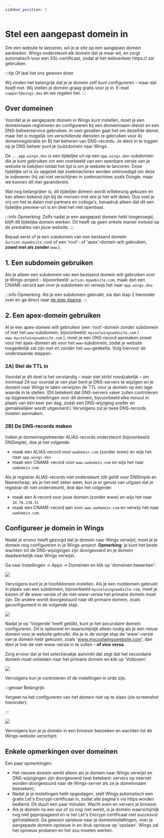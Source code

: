 ```yaml
---
sidebar_position: 5
---
```


# Stel een aangepast domein in

Om een website te lanceren, wil je je site op een aangepast domein aanbieden. Wings ondersteunt elk domein dat je maar wil, en zorgt automatisch voor een SSL-certificaat, zodat al het webverkeer https:// zal gebruiken.

:::tip Of laat het ons gewoon doen

Wij vinden het belangrijk dat je je domein zelf _kunt_ configureren – maar dat _hoeft_ niet. Wij stellen je domein graag gratis voor je in. E-mail `support@wings.dev` en we regelen het.
:::

## Over domeinen

Voordat je je aangepaste domein in Wings kunt instellen, moet je een domeinnaam registreren en configureren bij een domeinnaam-dienst en een DNS-beheerservice gebruiken. In veel gevallen gaat het om dezelfde dienst, maar het is mogelijk om verschillende diensten te gebruiken voor A) domeinregistratie en B) het beheren van DNS-records. Je dient in te loggen op je DNS beheer punt je (sub)domein naar Wings.

De `...app.wings.dev` is een tijdelijke url op een `app.wings.dev`-subdomein die je kunt gebruiken om een voorbeeld van een openbare versie van je website te bekijken totdat het tijd is om je website te lanceren. Deze tijdelijke url is zo opgezet dat zoekmachines worden ontmoedigd om deze te indexeren (hij zal niet verschijnen in zoekmachines zoals Google, maar we kunnen dit niet garanderen).

Wat nog belangrijker is, dit tijdelijke domein wordt willekeurig gekozen en kan alleen bekend zijn bij de mensen met wie je het wilt delen. Dus voel je vrij om het te delen met partners en collega's, benadruk alleen dat dit een tijdelijke preview-url is en deel het niet openbaar.

:::info Opmerking:
Zelfs nadat je een aangepast domein hebt toegevoegd, blijft dit tijdelijke domein werken. Dit heeft op geen enkele manier invloed op de prestaties van jouw website.
:::

Bepaal eerst of je een subdomein van een bestaand domein (`action.mywebsite.com`) of een 'root'- of 'apex'-domein wilt gebruiken, **zowel met als zonder** `www`.).

## 1. Een subdomein gebruiken

Als je alleen een subdomein van een bestaand domein wilt gebruiken voor je Wings-project - bijvoorbeeld: `action.mywebsite.com`, maak dan een CNAME-record aan voor je subdomein en verwijs het naar `app.wings.dev`.

:::info Opmerking:
Als je een subdomein gebruikt, sla dan stap 2 hieronder over en ga direct naar [de stap daarna](#configure-your-domain-in-wings).
:::

## 2. Een apex-domein gebruiken

Al je een apex-domein wilt gebruiken (een 'root'-domein zonder subdomein of met het `www`-subdomein, bijvoorbeeld: `mycoolwingswebsite.com` / `www.mycoolwingswebsite.com` ), moet je een DNS-record aanmaken zowel voor het apex-domein als voor het `www`-subdomein, zodat je website toegankelijk zal zijn _met en zonder_ het `www`-gedeelte. Volg hiervoor de onderstaande stappen.

### 2A) Stel de TTL in

Voordat je dit doet is het verstandig – maar niet strikt noodzakelijk – om minimaal 24 uur voordat je van plan bent je DNS-servers te wijzigen en je domein naar Wings te laten verwijzen de TTL voor je domein op een lage waarde in te stellen. (Dit betekent dat DNS-servers vaker zullen controleren op bijgewerkte instellingen voor dit domein, bijvoorbeeld elke minuut in plaats van één keer per dag, zodat een DNS-wijziging sneller en gemakkelijker wordt uitgevoerd.) Vervolgens zul je twee DNS-records moeten aanmaken.

### 2B) De DNS-records maken

Indien je domeinregistreerder ALIAS-records ondersteunt (bijvoorbeeld: DNSimple), doe je het volgende:

- maak een ALIAS-record voor `uwdomein.com` (zonder www) en wijs het naar `app.wings.dev`
- maak een CNAME-record voor `www.uwdomein.com` en wijs het naar `uwdomein.com`

Als je registrar ALIAS-records niet ondersteunt (dit geldt voor DNSimple en Namecheap; als je het niet zeker weet, kun je er gerust van uitgaan dat je registrar dit niet ondersteunt), doe dan het volgende:

- maak een A-record voor jouw domein (zonder www) en wijs het naar `34.76.238.51`
- maak een CNAME-record aan voor `www.uwdomein.com` en verwijs het naar `uwdomein.com`.

## Configureer je domein in Wings

Nadat je ervoor heeft gezorgd dat je domein naar Wings verwijst, moet je je domein nog configureren in je Wings-project. **Opmerking**: je kunt het beste wachten tot de DNS-wijzigingen zijn doorgevoerd en je domein daadwerkelijk naar Wings verwijst.

Ga naar Instellingen -> Apps -> Domeinen en klik op 'domeinen bewerken':

![](https://screens.wings.dev/CleanShot-2021-01-17-at-17.00.12-2x-XL84VSnTuhE9xqUZjTpyYFLRdCcmRaX5U5dRFQ8I1ZBdHaUyMWeDHVmTbcM0eLScdBAU1yAFpb7wAkB4c5B5wv79YjVSxaG6RTTg.png)

Vervolgens kunt je je hoofddomein instellen. Als je een rootdomein gebruikt in plaats van een subdomein, bijvoorbeeld `mycoolwingswebsite.com`, moet je kiezen of de www-versie of de niet-www-versie het primaire domein moet zijn. De andere wordt doorgestuurd naar dit primaire domein, zoals geconfigureerd in de volgende stap.

![](https://screens.wings.dev/CleanShot-2021-01-17-at-17.02.20-2x-BPGwnXBJen2fXdlLTgtFLeet0A55bPYPUpzbCJ57gCPgFZ8pSFEcsULgwHCPLjE45A4iAw5YqUFjbUb1iouy3pSq2I0VryaK84Xf.png)

Nadat je op 'Volgende' heeft geklikt, kunt je het secundaire domein configureren. Dit is optioneel en waarschijnlijk alleen nodig als je een nieuw domein voor je website gebruikt. Als je in de vorige stap de 'www'-versie van je domein hebt gekozen, zoals 'www.mycoolwingswebsite.com', dan dien je hier de niet-www-versie in te vullen – **of vice versa**.

Zorg ervoor dat je het selectievakje aanvinkt dat zegt dat het secundaire domein moet omleiden naar het primaire domein en klik op 'Voltooien'.

![](https://screens.wings.dev/CleanShot-2021-01-17-at-17.05.42-2x-H0VRyjrEBBBSekBZNHuRk8EiW6aiKUTIMt3979d2luwUwaAs3rZ1fW4X1632zhEoD1HBOT7QkemsqBp522fF3UXtMZdCTQeRaunE.png)

Vervolgens kun je controleren of de instellingen in orde zijn.

:::gevaar Belangrijk:

Vergeet na het configureren van het domein niet op te slaan (zie screenshot hieronder):

:::

![](https://screens.wings.dev/CleanShot-2021-01-17-at-17.06.39-2x-iGO4apZeTh5bzxOfnl4qwIv7hAviHdsKZ3in1WKYZfbMSvFDqWdMSDaETu55gq2fsDoeF9YpyDishXA5voqBS4ixtuDQ3N7exD48.png)

Vervolgens kun je je domein in een browser bezoeken en wachten tot de Wings-website verschijnt.

## Enkele opmerkingen over domeinen

Een paar opmerkingen:

- Het nieuwe domein werkt alleen als je domein naar Wings verwijst en DNS-wijzigingen zijn doorgevoerd (wat betekent: servers op internet worden doorgestuurd naar de Wings-server als ze je domeinnaam bezoeken);
- Nadat je je instellingen hebt opgeslagen, stelt Wings automatisch een gratis Let's Encrypt-certificaat in, zodat alle pagina's via https worden bediend. Dit duurt een paar minuten. Wacht even en ververs je browser.
- Als je domein na een uur of zo nog niet werkt, is je domein waarschijnlijk nog niet gepropageerd en is het Let's Encrypt-certificaat niet succesvol geïnstalleerd. Ga gewoon opnieuw naar je domeininstellingen, voer je aangepaste domein opnieuw in en druk opnieuw op 'opslaan'. Wings zal het opnieuw proberen en het zou moeten werken.
